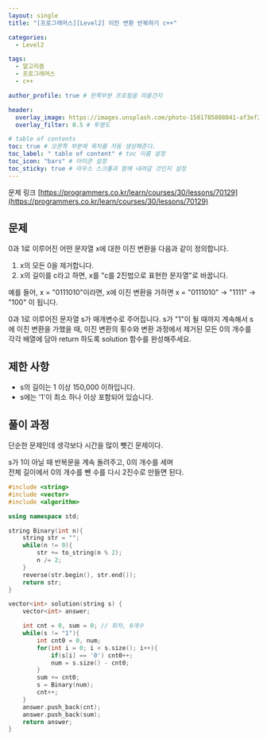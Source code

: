```yaml
---
layout: single
title: "[프로그래머스][Level2] 이진 변환 반복하기 c++"

categories:
  - Level2

tags:
  - 알고리즘
  - 프로그래머스
  - c++

author_profile: true # 왼쪽부분 프로필을 띄울건지

header:
  overlay_image: https://images.unsplash.com/photo-1501785888041-af3ef285b470?ixlib=rb-1.2.1&ixid=eyJhcHBfaWQiOjEyMDd9&auto=format&fit=crop&w=1350&q=80
  overlay_filter: 0.5 # 투명도

# table of contents
toc: true # 오른쪽 부분에 목차를 자동 생성해준다.
toc_label: " table of content" # toc 이름 설정
toc_icon: "bars" # 아이콘 설정
toc_sticky: true # 마우스 스크롤과 함께 내려갈 것인지 설정
---
```


문제 링크 [https://programmers.co.kr/learn/courses/30/lessons/70129](https://programmers.co.kr/learn/courses/30/lessons/70129)

## 문제

0과 1로 이루어진 어떤 문자열 x에 대한 이진 변환을 다음과 같이 정의합니다.

1. x의 모든 0을 제거합니다.
1. x의 길이를 c라고 하면, x를 "c를 2진법으로 표현한 문자열"로 바꿉니다.

예를 들어, x = "0111010"이라면, x에 이진 변환을 가하면 x = "0111010" -> "1111" -> "100" 이 됩니다.

0과 1로 이루어진 문자열 s가 매개변수로 주어집니다. s가 "1"이 될 때까지 계속해서 s에 이진 변환을 가했을 때, 이진 변환의 횟수와 변환 과정에서 제거된 모든 0의 개수를 각각 배열에 담아 return 하도록 solution 함수를 완성해주세요.

## 제한 사항

- s의 길이는 1 이상 150,000 이하입니다.
- s에는 '1'이 최소 하나 이상 포함되어 있습니다.

## 풀이 과정

단순한 문제인데 생각보다 시간을 많이 뺏긴 문제이다.

s가 1이 아닐 때 반복문을 계속 돌려주고, 0의 개수를 세며  
전체 길이에서 0의 개수를 뺀 수를 다시 2진수로 만들면 된다.

```c++
#include <string>
#include <vector>
#include <algorithm>

using namespace std;

string Binary(int n){
    string str = "";
    while(n != 0){
        str += to_string(n % 2);
        n /= 2;
    }
    reverse(str.begin(), str.end());
    return str;
}

vector<int> solution(string s) {
    vector<int> answer;

    int cnt = 0, sum = 0; // 회차, 0개수
    while(s != "1"){
        int cnt0 = 0, num;
        for(int i = 0; i < s.size(); i++){
            if(s[i] == '0') cnt0++;
            num = s.size() - cnt0;
        }
        sum += cnt0;
        s = Binary(num);
        cnt++;
    }
    answer.push_back(cnt);
    answer.push_back(sum);
    return answer;
}
```

